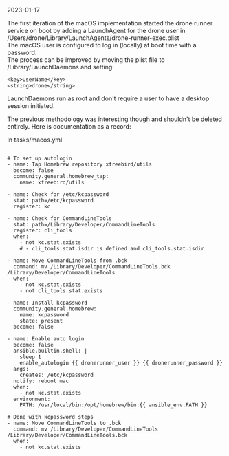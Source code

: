 
2023-01-17

The first iteration of the macOS implementation started the drone runner service on boot by adding a LaunchAgent for the drone user in /Users/drone/Library/LaunchAgents/drone-runner-exec.plist  
The macOS user is configured to log in (locally) at boot time with a password.  
The process can be improved by moving the plist file to /Library/LaunchDaemons and setting:  

```
<key>UserName</key>  
<string>drone</string>  
```

LaunchDaemons run as root and don't require a user to have a desktop session initiated.  

The previous methodology was interesting though and shouldn't be deleted entirely. Here is documentation as a record:  

In tasks/macos.yml

```

# To set up autologin
- name: Tap Homebrew repository xfreebird/utils
  become: false
  community.general.homebrew_tap:
    name: xfreebird/utils

- name: Check for /etc/kcpassword
  stat: path=/etc/kcpassword
  register: kc

- name: Check for CommandLineTools
  stat: path=/Library/Developer/CommandLineTools
  register: cli_tools
  when:
    - not kc.stat.exists
    # - cli_tools.stat.isdir is defined and cli_tools.stat.isdir

- name: Move CommandLineTools from .bck
  command: mv /Library/Developer/CommandLineTools.bck /Library/Developer/CommandLineTools
  when:
    - not kc.stat.exists
    - not cli_tools.stat.exists

- name: Install kcpassword
  community.general.homebrew:
    name: kcpassword
    state: present
  become: false

- name: Enable auto login
  become: false
  ansible.builtin.shell: |
    sleep 1
    enable_autologin {{ dronerunner_user }} {{ dronerunner_password }}
  args:
    creates: /etc/kcpassword
  notify: reboot mac
  when:
    - not kc.stat.exists
  environment:
    PATH: /usr/local/bin:/opt/homebrew/bin:{{ ansible_env.PATH }}

# Done with kcpassword steps
- name: Move CommandLineTools to .bck
  command: mv /Library/Developer/CommandLineTools /Library/Developer/CommandLineTools.bck
  when:
    - not kc.stat.exists

```

